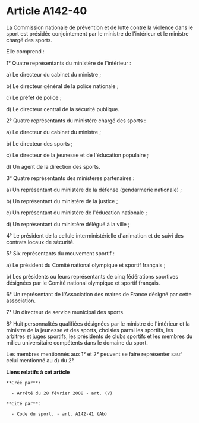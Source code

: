 # Article A142-40

La Commission nationale de prévention et de lutte contre la violence dans le sport est présidée conjointement par le ministre
de l'intérieur et le ministre chargé des sports.

Elle comprend :

1° Quatre représentants du ministère de l'intérieur :

a) Le directeur du cabinet du ministre ;

b) Le directeur général de la police nationale ;

c) Le préfet de police ;

d) Le directeur central de la sécurité publique.

2° Quatre représentants du ministère chargé des sports :

a) Le directeur du cabinet du ministre ;

b) Le directeur des sports ;

c) Le directeur de la jeunesse et de l'éducation populaire ;

d) Un agent de la direction des sports.

3° Quatre représentants des ministères partenaires :

a) Un représentant du ministère de la défense (gendarmerie nationale) ;

b) Un représentant du ministère de la justice ;

c) Un représentant du ministère de l'éducation nationale ;

d) Un représentant du ministère délégué à la ville ;

4° Le président de la cellule interministérielle d'animation et de suivi des contrats locaux de sécurité.

5° Six représentants du mouvement sportif :

a) Le président du Comité national olympique et sportif français ;

b) Les présidents ou leurs représentants de cinq fédérations sportives désignées par le Comité national olympique et sportif
français.

6° Un représentant de l'Association des maires de France désigné par cette association.

7° Un directeur de service municipal des sports.

8° Huit personnalités qualifiées désignées par le ministre de l'intérieur et la ministre de la jeunesse et des sports,
choisies parmi les sportifs, les arbitres et juges sportifs, les présidents de clubs sportifs et les membres du milieu
universitaire compétents dans le domaine du sport.

Les membres mentionnés aux 1° et 2° peuvent se faire représenter sauf celui mentionné au d) du 2°.

**Liens relatifs à cet article**

	**Créé par**:

	  - Arrêté du 28 février 2008 - art. (V)

	**Cité par**:

	  - Code du sport. - art. A142-41 (Ab)

